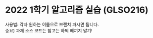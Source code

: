 <h1>2022 1학기 알고리즘 실습 (GLSO216)</h1>
사용법: 각자 원하는 이름으로 브랜치 파시면 됩니다.
<br>
중요) 과제 소스 코드는 참고는 하되 베끼지 말기!
